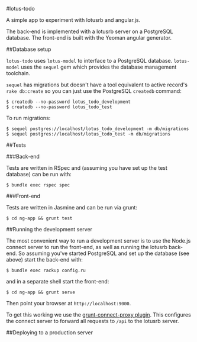 #lotus-todo

A simple app to experiment with lotusrb and angular.js.

The back-end is implemented with a lotusrb server on a PostgreSQL
database. The front-end is built with the Yeoman angular generator.

##Database setup

`lotus-todo` uses `lotus-model` to interface to a PostgreSQL database.
`lotus-model` uses the `sequel` gem which provides the database
management toolchain.

`sequel` has migrations but doesn't have a tool equivalent to active
record's `rake db:create` so you can just use the PostgreSQL `createdb`
command:

    $ createdb --no-password lotus_todo_development
    $ createdb --no-password lotus_todo_test

To run migrations:

    $ sequel postgres://localhost/lotus_todo_development -m db/migrations
    $ sequel postgres://localhost/lotus_todo_test -m db/migrations

##Tests

###Back-end

Tests are written in RSpec and (assuming you have set up the test
database) can be run with:

    $ bundle exec rspec spec

###Front-end

Tests are written in Jasmine and can be run via grunt:

    $ cd ng-app && grunt test

##Running the development server

The most convenient way to run a development server is to use the
Node.js connect server to run the front-end, as well as running the lotusrb
back-end. So assuming you've started PostgreSQL and set up the database
(see above) start the back-end with:

    $ bundle exec rackup config.ru

and in a separate shell start the front-end:

    $ cd ng-app && grunt serve

Then point your browser at `http://localhost:9000`.

To get this working we use the [grunt-connect-proxy plugin](https://github.com/drewzboto/grunt-connect-proxy).
This configures the connect server to forward all requests to `/api` to
the lotusrb server.

##Deploying to a production server





